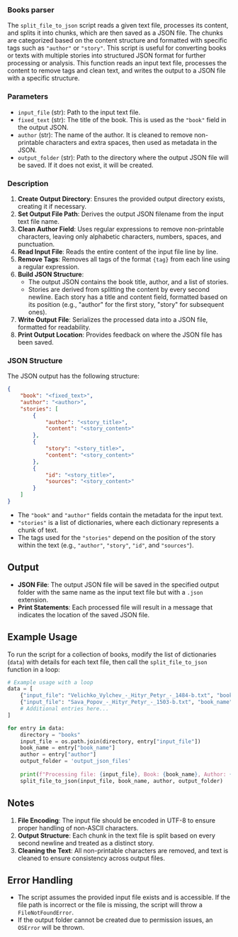 
### Books parser

The `split_file_to_json` script reads a given text file, processes its content, and splits it into chunks, which are then saved as a JSON file. The chunks are categorized based on the content structure and formatted with specific tags such as `"author"` or `"story"`. This script is useful for converting books or texts with multiple stories into structured JSON format for further processing or analysis.
This function reads an input text file, processes the content to remove tags and clean text, and writes the output to a JSON file with a specific structure.

### Parameters

- `input_file` (str): Path to the input text file.
- `fixed_text` (str): The title of the book. This is used as the `"book"` field in the output JSON.
- `author` (str): The name of the author. It is cleaned to remove non-printable characters and extra spaces, then used as metadata in the JSON.
- `output_folder` (str): Path to the directory where the output JSON file will be saved. If it does not exist, it will be created.

### Description

1. **Create Output Directory**: Ensures the provided output directory exists, creating it if necessary.
2. **Set Output File Path**: Derives the output JSON filename from the input text file name.
3. **Clean Author Field**: Uses regular expressions to remove non-printable characters, leaving only alphabetic characters, numbers, spaces, and punctuation.
4. **Read Input File**: Reads the entire content of the input file line by line.
5. **Remove Tags**: Removes all tags of the format `{tag}` from each line using a regular expression.
6. **Build JSON Structure**:
    - The output JSON contains the book title, author, and a list of stories.
    - Stories are derived from splitting the content by every second newline. Each story has a title and content field, formatted based on its position (e.g., "author" for the first story, "story" for subsequent ones).
7. **Write Output File**: Serializes the processed data into a JSON file, formatted for readability.
8. **Print Output Location**: Provides feedback on where the JSON file has been saved.

### JSON Structure

The JSON output has the following structure:

```json
{
    "book": "<fixed_text>",
    "author": "<author>",
    "stories": [
        {
            "author": "<story_title>",
            "content": "<story_content>"
        },
        {
            "story": "<story_title>",
            "content": "<story_content>"
        },
        {
            "id": "<story_title>",
            "sources": "<story_content>"
        }
    ]
}
```
- The `"book"` and `"author"` fields contain the metadata for the input text.
- `"stories"` is a list of dictionaries, where each dictionary represents a chunk of text.
- The tags used for the `"stories"` depend on the position of the story within the text (e.g., `"author"`, `"story"`, `"id"`, and `"sources"`).

## Output

- **JSON File**: The output JSON file will be saved in the specified output folder with the same name as the input text file but with a `.json` extension.
- **Print Statements**: Each processed file will result in a message that indicates the location of the saved JSON file.

## Example Usage

To run the script for a collection of books, modify the list of dictionaries (`data`) with details for each text file, then call the `split_file_to_json` function in a loop:

```python
# Example usage with a loop
data = [
    {"input_file": "Velichko_Vylchev_-_Hityr_Petyr_-_1484-b.txt", "book_name": "Хитър Петър - НАРОДНИТЕ АНЕКДОТИ ЗА ХИТЪР ПЕТЪР", "author": "Величко Вълчев"},
    {"input_file": "Sava_Popov_-_Hityr_Petyr_-_1503-b.txt", "book_name": "Хитър Петър", "author": "Сава Попов"},
    # Additional entries here...
]

for entry in data:
    directory = "books"
    input_file = os.path.join(directory, entry["input_file"])
    book_name = entry["book_name"]
    author = entry["author"]
    output_folder = 'output_json_files'
    
    print(f"Processing file: {input_file}, Book: {book_name}, Author: {author}")
    split_file_to_json(input_file, book_name, author, output_folder)
```

## Notes

1. **File Encoding**: The input file should be encoded in UTF-8 to ensure proper handling of non-ASCII characters.
2. **Output Structure**: Each chunk in the text file is split based on every second newline and treated as a distinct story.
3. **Cleaning the Text**: All non-printable characters are removed, and text is cleaned to ensure consistency across output files.

## Error Handling

- The script assumes the provided input file exists and is accessible. If the file path is incorrect or the file is missing, the script will throw a `FileNotFoundError`.
- If the output folder cannot be created due to permission issues, an `OSError` will be thrown.

